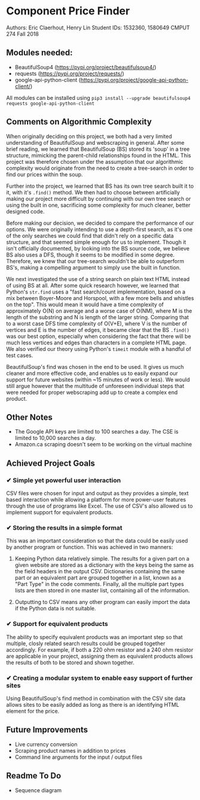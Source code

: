 # Component Price Finder
Authors: Eric Claerhout, Henry Lin
Student IDs: 1532360, 1580649
CMPUT 274 Fall 2018

## Modules needed:
- BeautifulSoup4 (https://pypi.org/project/beautifulsoup4/)
- requests (https://pypi.org/project/requests/)
- google-api-python-client (https://pypi.org/project/google-api-python-client/)

All modules can be installed using
`pip3 install --upgrade beautifulsoup4 requests google-api-python-client`


## Comments on Algorithmic Complexity

When originally deciding on this project, we both had a very limited
understanding of BeautifulSoup and webscraping in general. After some
brief reading, we learned that BeautifulSoup (BS) stored its 'soup' in a
tree structure, mimicking the parent-child relationships found in the
HTML. This project was therefore chosen under the assumption that our
algorithmic complexity would originate from the need to create a
tree-search in order to find our prices within the soup.

Further into the project, we learned that BS has its own tree search
built it to it, with it's `.find()` method. We then had to choose
between artificially making our project more difficult by continuing
with our own tree search or using the built in one, sacrificing some
complexity for much cleaner, better designed code.

Before making our decision, we decided to compare the performance of our
options. We were originally intending to use a depth-first search, as
it's one of the only searches we could find that didn't rely on a
specific data structure, and that seemed simple enough for us to
implement. Though it isn't officially documented, by looking into the BS
source code, we believe BS also uses a DFS, though it seems to be
modified in some degree. Therefore, we knew that our tree-search
wouldn't be able to outperform BS's, making a compelling argument to
simply use the built in function.

We next investigated the use of a string search on plain text HTML
instead of using BS at all. After some quick research however, we
learned that Python's `str.find` uses a "fast search/count
implementation, based on a mix between Boyer-Moore and Horspool, with a
few more bells and whistles on the top". This would mean it would have a
time complexity of approximately O(N) on average and a worse case of
O(NM), where M is the length of the substring and N is length of the
larger string. Comparing that to a worst case DFS time complexity of
O(V+E), where V is the number of vertices and E is the number of edges,
it became clear that the BS `.find()` was our best option, especially
when considering the fact that there will be much less vertices and
edges than characters in a complete HTML page. We also verified our
theory using Python's `timeit` module with a handful of test cases.

BeautifulSoup's find was chosen in the end to be used. It gives us much
cleaner and more effective code, and enables us to easily expand our
support for future websites (within ~15 minutes of work or less). We
would still argue however that the multitude of unforeseen individual
steps that were needed for proper webscraping add up to create a
complex end product.

## Other Notes
- The Google API keys are limited to 100 searches a day. The CSE is
limited to 10,000 searches a day.
- Amazon.ca scraping doesn't seem to be working on the virtual machine


## Achieved Project Goals

### ✔ Simple yet powerful user interaction
CSV files were chosen for input and output as they provides a simple,
text based interaction while allowing a platform for more power-user
features through the use of programs like Excel. The use of CSV's also
allowed us to implement support for equivalent products.

### ✔ Storing the results in a simple format
This was an important consideration so that the data could be easily
used by another program or function. This was achieved in two manners:

1) Keeping Python data relatively simple. The results for a given part
on a given website are stored as a dictionary with the keys being the
same as the field headers in the output CSV. Dictionaries containing the
same part or an equivalent part are grouped together in a list, known as
a "Part Type" in the code comments. Finally, all the multiple part types
lists are then stored in one master list, containing all of the
information.

2) Outputting to CSV means any other program can easily import the data
if the Python data is not suitable.

### ✔ Support for equivalent products
The ability to specify equivalent products was an important step so that
multiple, closly related search results could be grouped together
accordingly. For example, if both a 220 ohm resistor and a 240 ohm
resistor are applicable in your project, assigning them as equivalent
products allows the results of both to be stored and shown together.

### ✔ Creating a modular system to enable easy support of further sites
Using BeautifulSoup's find method in combination with the CSV site data
allows sites to be easily added as long as there is an identifying HTML
element for the price.


## Future Improvements
- Live currency conversion
- Scraping product names in addition to prices
- Command line arguments for the input / output files

## Readme To Do
- Sequence diagram
